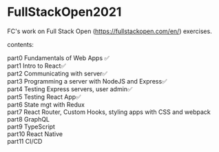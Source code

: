 # FullStackOpen2021
FC's work on Full Stack Open (https://fullstackopen.com/en/) exercises.

contents:

part0 Fundamentals of Web Apps ✅<br/>
part1 Intro to React✅<br/>
part2 Communicating with server✅<br/>
part3 Programming a server with NodeJS and Express✅<br/>
part4 Testing Express servers, user admin✅<br/>
part5 Testing React App✅<br/>
part6 State mgt with Redux<br/>
part7 React Router, Custom Hooks, styling apps with CSS and webpack<br/>
part8 GraphQL<br/>
part9 TypeScript<br/>
part10 React Native <br/>
part11 CI/CD<br/>

